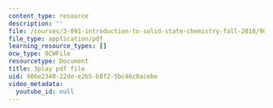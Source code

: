 ```yaml
---
content_type: resource
description: ''
file: /courses/3-091-introduction-to-solid-state-chemistry-fall-2018/906e234022dee2b5b8f25bc46c0acebe_8KQPpl77fuk.pdf
file_type: application/pdf
learning_resource_types: []
ocw_type: OCWFile
resourcetype: Document
title: 3play pdf file
uid: 906e2340-22de-e2b5-b8f2-5bc46c0acebe
video_metadata:
  youtube_id: null
---
```

